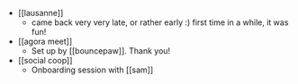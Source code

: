 - [[lausanne]]
  - came back very very late, or rather early :) first time in a while, it was fun!
- [[agora meet]]
  - Set up by [[bouncepaw]]. Thank you!
- [[social coop]]
  - Onboarding session with [[sam]]
